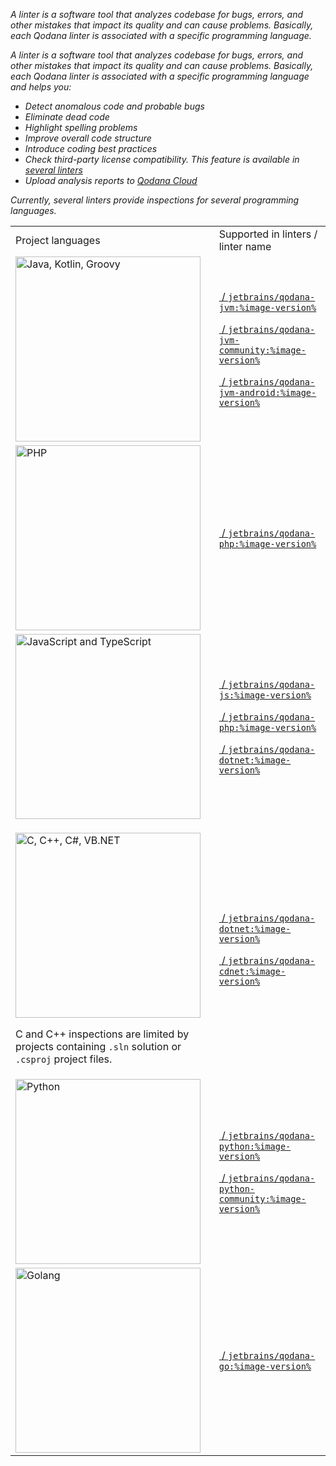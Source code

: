 [//]: # (title: Linters)

<var name="image-version" value="2024.1"/>

<link-summary>A linter is a software tool that analyzes codebase for bugs, errors, and other mistakes that impact its 
quality and can cause problems. Basically, each Qodana linter is associated with a specific programming language.</link-summary>

A linter is a software tool that analyzes codebase for bugs, errors, and other mistakes that impact its quality and 
can cause problems. Basically, each Qodana linter is associated with a specific programming language and helps you:

* Detect anomalous code and probable bugs
* Eliminate dead code
* Highlight spelling problems
* Improve overall code structure
* Introduce coding best practices
* Check third-party license compatibility. This feature is available in [several linters](license-audit.topic)
* Upload analysis reports to [Qodana Cloud](cloud-about.topic)

Currently, several linters provide inspections for several programming languages.

<table>
    <tr>
        <td>Project languages</td>
        <td>Supported in linters / linter name</td>
    </tr>
    <tr>
        <td>
            <img src="jvm.png" dark-src="jvm_dark.png" alt="Java, Kotlin, Groovy" width="296"/>
        </td>
        <td>
            <p><a href="qodana-jvm.md"/>&nbsp;/&nbsp;<code>jetbrains/qodana-jvm:%image-version%</code></p>
            <p><a href="qodana-jvm-community.md"/>&nbsp;/&nbsp;<code>jetbrains/qodana-jvm-community:%image-version%</code></p>
            <p><a href="qodana-jvm-android.md"/>&nbsp;/&nbsp;<code>jetbrains/qodana-jvm-android:%image-version%</code></p>
        </td>
    </tr>
    <tr>
        <td><img src="php.png" dark-src="php_dark.png" alt="PHP" width="296"/></td>
        <td><a href="qodana-php.md"/>&nbsp;/&nbsp;<code>jetbrains/qodana-php:%image-version%</code></td>
    </tr>
    <tr>
        <td><img src="js.png" dark-src="js_dark.png" alt="JavaScript and TypeScript" width="296"/></td>
        <td>
            <p><a href="qodana-js.md"/>&nbsp;/&nbsp;<code>jetbrains/qodana-js:%image-version%</code></p>
            <p><a href="qodana-php.md"/>&nbsp;/&nbsp;<code>jetbrains/qodana-php:%image-version%</code></p>
            <p><a href="qodana-dotnet.md"/>&nbsp;/&nbsp;<code>jetbrains/qodana-dotnet:%image-version%</code></p>
        </td>
    </tr>
    <tr>
        <td>
            <p><img src="dotnet.png" dark-src="dotnet_dark.png" alt="C, C++, C#, VB.NET" width="296"/></p>
            <p>C and C++ inspections are limited by projects containing <code>.sln</code> solution or <code>.csproj</code> project files.</p>
        </td>
        <td>
            <p><a href="qodana-dotnet.md"/>&nbsp;/&nbsp;<code>jetbrains/qodana-dotnet:%image-version%</code></p>
            <p><a href="qodana-dotnet-community.md"/>&nbsp;/&nbsp;<code>jetbrains/qodana-cdnet:%image-version%</code></p>
        </td>
    </tr>
    <tr>
        <td><img src="python.png" dark-src="python_dark.png" alt="Python" width="296"/></td>
        <td>
            <p><a href="qodana-python.md"/>&nbsp;/&nbsp;<code>jetbrains/qodana-python:%image-version%</code></p>
            <p><a href="qodana-python-community.md"/>&nbsp;/&nbsp;<code>jetbrains/qodana-python-community:%image-version%</code></p>
        </td>
    </tr>
    <tr>
        <td><img src="golang.png" dark-src="golang_dark.png" alt="Golang" width="296"/></td>
        <td><a href="qodana-go.md"/>&nbsp;/&nbsp;<code>jetbrains/qodana-go:%image-version%</code></td>
    </tr>
</table>